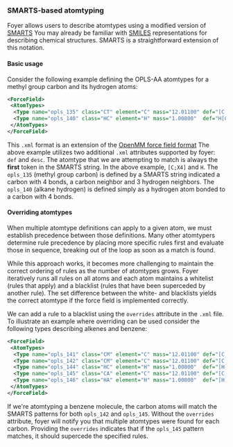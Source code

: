 ### SMARTS-based atomtyping

Foyer allows users to describe atomtypes using a modified version of 
[SMARTS](http://www.daylight.com/dayhtml/doc/theory/theory.smarts.html)
You may already be familiar with
[SMILES](https://www.wikiwand.com/en/Simplified_molecular-input_line-entry_system)
representations for describing chemical structures. SMARTS is a straightforward
extension of this notation.

#### Basic usage
Consider the following example defining the OPLS-AA atomtypes for a methyl group
carbon and its hydrogen atoms:
```xml
<ForceField>
 <AtomTypes>
  <Type name="opls_135" class="CT" element="C" mass="12.01100" def="[C;X4](C)(H)(H)H" desc="alkane CH3"/>
  <Type name="opls_140" class="HC" element="H" mass="1.00800"  def="H[C;X4]" desc="alkane H"/>
 </AtomTypes>
</ForceField>
```

This `.xml` format is an extension of the [OpenMM force field format](http://docs.openmm.org/7.0.0/userguide/application.html#creating-force-fields)
The above example utilizes two additional `.xml` attributes supported by foyer:
`def` and `desc`. The atomtype that we are attempting to match is always the
__first__ token in the SMARTS string. In the above example, `[C;X4]` and `H`.
The `opls_135` (methyl group carbon) is defined by a SMARTS
string indicated a carbon with 4 bonds, a carbon neighbor and 3
hydrogen neighbors. The `opls_140` (alkane hydrogen) is defined simply as a
hydrogen atom bonded to a carbon with 4 bonds.


#### Overriding atomtypes
When multiple atomtype definitions can apply to a given atom, we must establish
precedence between those definitions. Many other atomtypers determine rule
precedence by placing more specific rules first and evaluate those in sequence,
breaking out of the loop as soon as a match is found.

While this approach works, it becomes more challenging to maintain the correct
ordering of rules as the number of atomtypes grows. Foyer iteratively runs all
rules on all atoms and each atom maintains a whitelist (rules that apply) and a
blacklist (rules that have been superceded by another rule). The set difference
between the white- and blacklists yields the correct atomtype if the force field
is implemented correctly.

We can add a rule to a blacklist using the `overrides` attribute in the `.xml`
file. To illustrate an example where overriding can be used consider the
following types describing alkenes and benzene:

```xml
<ForceField>
 <AtomTypes>
  <Type name="opls_141" class="CM" element="C" mass="12.01100" def="[C;X3](C)(C)C" desc="alkene C (R2-C=)"/>
  <Type name="opls_142" class="CM" element="C" mass="12.01100" def="[C;X3](C)(C)H" desc="alkene C (RH-C=)"/>
  <Type name="opls_144" class="HC" element="H" mass="1.00800"  def="[H][C;X3]" desc="alkene H"/>
  <Type name="opls_145" class="CA" element="C" mass="12.01100" def="[C;X3;R6]1[C;X3;R6][C;X3;R6][C;X3;R6][C;X3;R6][C;X3;R6]1" overrides="opls_141,opls_142"/>
  <Type name="opls_146" class="HA" element="H" mass="1.00800"  def="[H][C;%opls_145]" overrides="opls_144" desc="benzene H"/>
 </AtomTypes>
</ForceField>
```

If we're atomtyping a benzene molecule, the carbon atoms will match the SMARTS
patterns for both `opls_142` and `opls_145`. Without the `overrides` attribute,
foyer will notify you that multiple atomtypes were found for each carbon.
Providing the `overrides` indicates that if the `opls_145` pattern matches, it
should supercede the specified rules.
